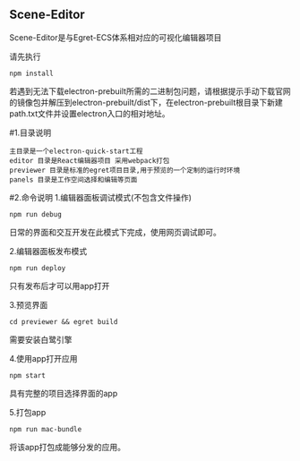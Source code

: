 Scene-Editor
-----------
Scene-Editor是与Egret-ECS体系相对应的可视化编辑器项目

请先执行

```
npm install
```
若遇到无法下载electron-prebuilt所需的二进制包问题，请根据提示手动下载官网的镜像包并解压到electron-prebuilt/dist下，在electron-prebuilt根目录下新建path.txt文件并设置electron入口的相对地址。

#1.目录说明

    主目录是一个electron-quick-start工程
    editor 目录是React编辑器项目 采用webpack打包
    previewer 目录是标准的egret项目目录,用于预览的一个定制的运行时环境
    panels 目录是工作空间选择和编辑等页面
    
#2.命令说明
1.编辑器面板调试模式(不包含文件操作)

```
npm run debug
```
日常的界面和交互开发在此模式下完成，使用网页调试即可。

2.编辑器面板发布模式

```
npm run deploy
```
只有发布后才可以用app打开

3.预览界面

```
cd previewer && egret build
```
需要安装白鹭引擎

4.使用app打开应用

```
npm start
```
具有完整的项目选择界面的app

5.打包app

```
npm run mac-bundle
```
将该app打包成能够分发的应用。